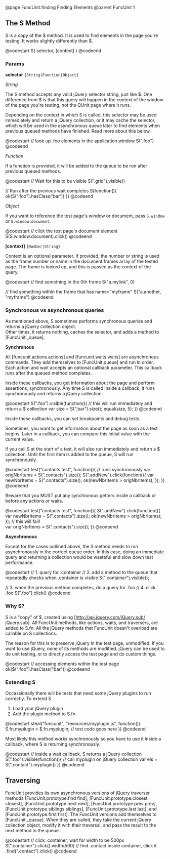 @page FuncUnit.finding Finding Elements
@parent FuncUnit 1

## The S Method

S is a copy of the $ method.  It is used to find elements in the page you're testing.  It works 
slightly differently than $.

@codestart
S( selector, [context] )
@codeend

### Params

__selector__ <code>{String|Function|Object}</code>

_String_

The S method accepts any valid jQuery selector string, just like $.  One difference from $ is that this 
query will happen in the context of the window of the page you're testing, not the QUnit page where it runs.

Depending on the context in which S is called, this selector may be used immediately and return a jQuery 
collection, or it may cache the selector, which will be used in the asynchronous queue later to find elements 
when previous queued methods have finished.  Read more about this below.

@codestart
// look up .foo elements in the application window
S(".foo")
@codeend

_Function_

If a function is provided, it will be added to the queue to be run after previous queued methods.

@codestart
// Wait for this to be visible
S(".grid").visible()

// Run after the previous wait completes
S(function(){
	ok(S(".foo").hasClass('bar'))
})
@codeend

_Object_

If you want to reference the test page's window or document, pass <code>S.window</code> 
or <code>S.window.document</code>.

@codestart
// click the test page's document element
S(S.window.document).click()
@codeend

__[context]__ <code>{Number|String}</code>

Context is an optional parameter.  If provided, the number or string is used as the 
frame number or name in the document.frames array of the tested page.  The frame is looked up, 
and this is passed as the context of the query.

@codestart
// find something in the 0th frame
S("a.mylink", 0)

// find something within the frame that has name="myframe"
S("a.another, "myframe")
@codeend

### Synchronous vs asynchronous queries

As mentioned above, S sometimes performs synchronous queries and returns a jQuery collection object.  
Other times, it returns nothing, caches the selector, and adds a method to [FuncUnit._queue].

__Synchronous__

All [funcunit.actions actions] and [funcunit.waits waits] are asynchronous commands.  They add themselves to 
[FuncUnit.queue] and run in order.  Each action and wait accepts an optional callback parameter.  This callback 
runs after the queued method completes.

Inside these callbacks, you get information about the page and perform assertions, synchronously. 
Any time S is called inside a callback, it runs synchronously and returns a jQuery collection.

@codestart
S(".foo").visible(function(){
  // this will run immediately and return a $ collection
  var size = S(".bar").size();
  equal(size, 5);
})
@codeend

Inside these callbacks, you can set breakpoints and debug tests.

Sometimes, you want to get information about the page as soon as a test begins.  Later in a callback, 
you can compare this initial value with the current value.

If you call S at the start of a test, it will also run immediately and return a $ collection. Until the first 
item is added to the queue, S will run synchronously.

@codestart
test("contacts test", function(){
  // runs synchronously
  var origNbrItems = S(".contacts").size();
  S(".addNew").click(function(){
    var newNbrItems = S(".contacts").size();
    ok(newNbrItems > origNbrItems);
  });
})
@codeend

Beware that you MUST put any synchronous getters inside a callback or before any actions or waits.

@codestart
test("contacts test", function(){
  S(".addNew").click(function(){
    var newNbrItems = S(".contacts").size();
    ok(newNbrItems > origNbrItems);
  });
  // this will fail!  
  var origNbrItems = S(".contacts").size();
})
@codeend

__Asynchronous__

Except for the cases outlined above, the S method needs to run asynchronously in the correct queue order. In this case, doing an 
immediate query and returning a collection would be wasteful and slow down test performance.

@codestart
// 1. query for .container
// 2. add a method to the queue that repeatedly checks when .container is visible
S(".container").visible();

// 3. when the previous method completes, do a query for .foo
// 4. click .foo
S(".foo").click()
@codeend

### Why S?

S is a "copy" of $, created using [http://api.jquery.com/jQuery.sub/ jQuery.sub].  All FuncUnit methods, 
like actions, waits, and traversers, are added to S.fn.  All the jQuery methods that FuncUnit doesn't 
overload are callable on S collections. 

The reason for this is to preserve jQuery in the test page, unmodified.  If you want to use jQuery, none of 
its methods are modified. jQuery can be used to do unit testing, or to directly access the test page and do 
custom things.

@codestart
// accessing elements within the test page
ok($(".foo").hasClass("bar"))
@codeend

### Extending S

Occassionally there will be tests that need some jQuery plugins to run correctly.  To extend S 

1. Load your jQuery plugin
1. Add the plugin method to S.fn

@codestart
steal("funcunit", "resources/myplugin.js", function(){
  S.fn.myplugin = $.fn.myplugin;
  // test code goes here
})
@codeend 

Most likely this method works synchronously so you have to use it inside a callback, where S is 
returning synchronously.

@codestart
// inside a wait callback, S returns a jQuery collection
S(".foo").visible(function(){
  // call myplugin on jQuery collection
  var els = S(".contact").myplugin()
})
@codeend

## Traversing

FuncUnit provides its own asynchronous versions of jQuery traverser methods 
[FuncUnit.prototype.find find], [FuncUnit.prototype.closest closest], 
[FuncUnit.prototype.next next], [FuncUnit.prototype.prev prev], 
[FuncUnit.prototype.siblings siblings], [FuncUnit.prototype.last last], 
and [FuncUnit.prototype.first first].  The FuncUnit versions add themselves to 
[FuncUnit._queue].  When they are called, they take the current jQuery collection object, 
modify it with their traversal, and pass the result to the next method in the queue.

@codestart
// click .container, wait for width to be 500px
S(".container").click().width(500)
  // find .contact inside container, click it
  .find(".contact").click()
@codeend
